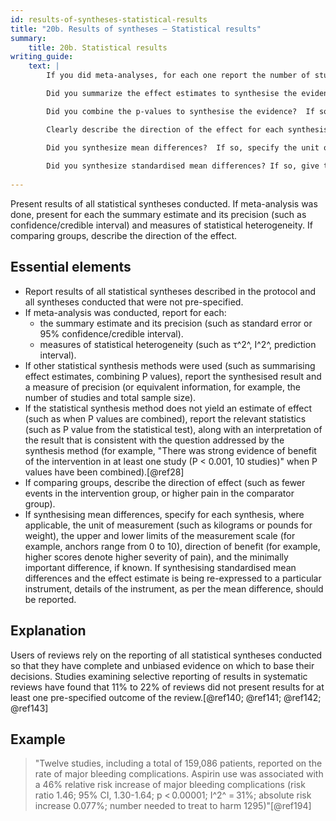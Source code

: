 ```yaml
---
id: results-of-syntheses-statistical-results
title: "20b. Results of syntheses – Statistical results"
summary:
    title: 20b. Statistical results
writing_guide:
    text: |
        If you did meta-analyses, for each one report the number of studies, the number of patients, the summary estimate, the standard error or confidence interval, and a measure of statistical heterogeneity (e.g. 𝜏2, I2, prediction interval).

        Did you summarize the effect estimates to synthesise the evidence?  If so, report the number of studies, the summary effect size and its measure of precision (the p-value from your test).

        Did you combine the p-values to synthesise the evidence?  If so, report the number of studies and the precision (p-value from your test) and an interpretation of the result without an effect size.  For example, "There was strong evidence of benefit of the intervention in at least one study (P < 0.001, 10 studies)".

        Clearly describe the direction of the effect for each synthesis (e.g. fewer events in the intervention group, or higher pain in the comparator group).

        Did you synthesize mean differences?  If so, specify the unit of measurement for each synthesis, (e.g. kilograms or pounds), the upper and lower limits of the measurement scale (e.g. 0 to 10 on a pain scale), the direction of benefit (e.g. higher scores denote higher severity of pain), and the minimally important difference you have specified in your methods.
        
        Did you synthesize standardised mean differences? If so, give the details of the instrument to which the effect estimates are being re-expressed
        
---
```


Present results of all statistical syntheses conducted. If meta-analysis was done, present for each the summary estimate and its precision (such as confidence/credible interval) and measures of statistical heterogeneity. If comparing groups, describe the direction of the effect.

## Essential elements

-   Report results of all statistical syntheses described in the
    protocol and all syntheses conducted that were not pre-specified.
-   If meta-analysis was conducted, report for each:
    -   the summary estimate and its precision (such as standard error
        or 95% confidence/credible interval).
    -   measures of statistical heterogeneity (such as τ^2^, I^2^,
        prediction interval).
-   If other statistical synthesis methods were used (such as
    summarising effect estimates, combining P values), report the
    synthesised result and a measure of precision (or equivalent
    information, for example, the number of studies and total sample
    size).
-   If the statistical synthesis method does not yield an estimate of
    effect (such as when P values are combined), report the relevant
    statistics (such as P value from the statistical test), along with
    an interpretation of the result that is consistent with the question
    addressed by the synthesis method (for example, "There was strong
    evidence of benefit of the intervention in at least one study (P \<
    0.001, 10 studies)" when P values have been combined).[@ref28]
-   If comparing groups, describe the direction of effect (such as fewer
    events in the intervention group, or higher pain in the comparator
    group).
-   If synthesising mean differences, specify for each synthesis, where
    applicable, the unit of measurement (such as kilograms or pounds for
    weight), the upper and lower limits of the measurement scale (for
    example, anchors range from 0 to 10), direction of benefit (for
    example, higher scores denote higher severity of pain), and the
    minimally important difference, if known. If synthesising
    standardised mean differences and the effect estimate is being
    re-expressed to a particular instrument, details of the instrument,
    as per the mean difference, should be reported.

## Explanation 

Users of reviews rely on the reporting of all
statistical syntheses conducted so that they have complete and unbiased
evidence on which to base their decisions. Studies examining selective
reporting of results in systematic reviews have found that 11% to 22% of
reviews did not present results for at least one pre-specified outcome
of the review.[@ref140; @ref141; @ref142; @ref143]

## Example

> "Twelve studies, including a total of 159,086 patients, reported on the
rate of major bleeding complications. Aspirin use was associated with a
46% relative risk increase of major bleeding complications (risk ratio
1.46; 95% CI, 1.30-1.64; p \< 0.00001; I^2^ = 31%; absolute risk
increase 0.077%; number needed to treat to harm 1295)"[@ref194]